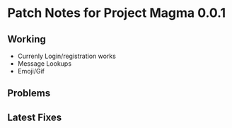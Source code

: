 
# Patch Notes for Project Magma 0.0.1
## Working
* Currenly Login/registration works
* Message Lookups
* Emoji/Gif

## Problems

## Latest Fixes
